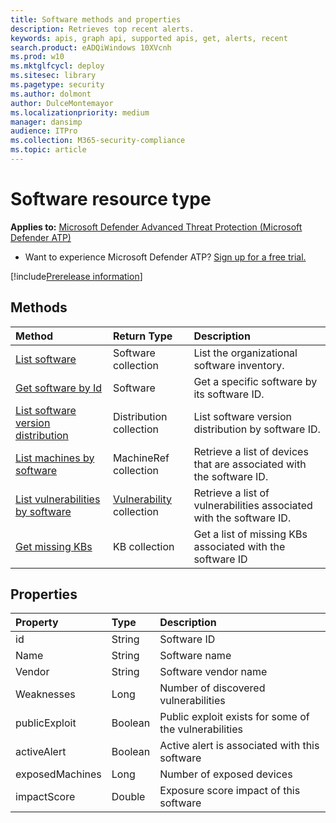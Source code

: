 ```yaml
---
title: Software methods and properties
description: Retrieves top recent alerts.
keywords: apis, graph api, supported apis, get, alerts, recent
search.product: eADQiWindows 10XVcnh
ms.prod: w10
ms.mktglfcycl: deploy
ms.sitesec: library
ms.pagetype: security
ms.author: dolmont
author: DulceMontemayor
ms.localizationpriority: medium
manager: dansimp
audience: ITPro
ms.collection: M365-security-compliance 
ms.topic: article
---
```


# Software resource type

**Applies to:** [Microsoft Defender Advanced Threat Protection (Microsoft Defender ATP)](https://go.microsoft.com/fwlink/p/?linkid=2069559)

- Want to experience Microsoft Defender ATP? [Sign up for a free trial.](https://www.microsoft.com/microsoft-365/windows/microsoft-defender-atp?ocid=docs-wdatp-exposedapis-abovefoldlink)

[!include[Prerelease information](../../includes/prerelease.md)]

## Methods

Method |Return Type |Description
:---|:---|:---
[List software](get-software.md) | Software collection | List the organizational software inventory.
[Get software by Id](get-software-by-id.md) | Software | Get a specific software by its software ID.
[List software version distribution](get-software-ver-distribution.md)| Distribution collection | List software version distribution by software ID.
[List machines by software](get-machines-by-software.md)| MachineRef collection | Retrieve a list of devices that are associated with the software ID.
[List vulnerabilities by software](get-vuln-by-software.md) | [Vulnerability](vulnerability.md) collection | Retrieve a list of vulnerabilities associated with the software ID.
[Get missing KBs](get-missing-kbs-software.md) | KB collection | Get a list of missing KBs associated with the software ID

## Properties

Property |   Type   |   Description
:---|:---|:---
id | String | Software ID
Name | String | Software name
Vendor | String | Software vendor name
Weaknesses | Long | Number of discovered vulnerabilities
publicExploit | Boolean | Public exploit exists for some of the vulnerabilities
activeAlert | Boolean | Active alert is associated with this software
exposedMachines | Long | Number of exposed devices
impactScore | Double | Exposure score impact of this software
